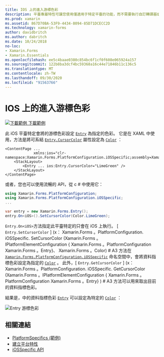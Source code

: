 ```yaml
---
title: IOS 上的進入游標色彩
description: 平臺專屬特性可讓您使用僅適用于特定平臺的功能，而不需要執行自訂轉譯器或效果。 本文說明如何使用 iOS 平臺特定的來設定專案的游標色彩。
ms.prod: xamarin
ms.assetid: 867D70BA-53F9-4434-8094-85D71DCECC2D
ms.technology: xamarin-forms
author: davidbritch
ms.author: dabritch
ms.date: 10/24/2018
no-loc:
- Xamarin.Forms
- Xamarin.Essentials
ms.openlocfilehash: ee5c4baae0380c854bc6f1cf0f608e065924a157
ms.sourcegitcommit: 122b8ba3dcf4bc59368a16c44e71846b11c136c5
ms.translationtype: MT
ms.contentlocale: zh-TW
ms.lasthandoff: 09/30/2020
ms.locfileid: "91563766"
---
```

# <a name="entry-cursor-color-on-ios"></a>IOS 上的進入游標色彩

[![下載範例](~/media/shared/download.png) 下載範例](https://docs.microsoft.com/samples/xamarin/xamarin-forms-samples/userinterface-platformspecifics)

此 iOS 平臺特定會將的游標色彩設定 [`Entry`](xref:Xamarin.Forms.Entry) 為指定的色彩。 它是在 XAML 中使用，方法是將可系結 [`Entry.CursorColor`](xref:Xamarin.Forms.PlatformConfiguration.iOSSpecific.Entry.CursorColorProperty) 屬性設定為 [`Color`](xref:Xamarin.Forms.Color) ：

```xaml
<ContentPage ...
             xmlns:ios="clr-namespace:Xamarin.Forms.PlatformConfiguration.iOSSpecific;assembly=Xamarin.Forms.Core">
    <StackLayout>
        <Entry ... ios:Entry.CursorColor="LimeGreen" />
    </StackLayout>
</ContentPage>
```

或者，您也可以使用流暢的 API，從 c # 中使用它：

```csharp
using Xamarin.Forms.PlatformConfiguration;
using Xamarin.Forms.PlatformConfiguration.iOSSpecific;
...

var entry = new Xamarin.Forms.Entry();
entry.On<iOS>().SetCursorColor(Color.LimeGreen);
```

`Entry.On<iOS>`方法指定此平臺特定的只會在 iOS 上執行。 [ `Entry.SetCursorColor` ] (x： Xamarin.Forms 。PlatformConfiguration. iOSSpecific. SetCursorColor (Xamarin.Forms 。IPlatformElementConfiguration { Xamarin.Forms 。PlatformConfiguration Xamarin.Forms 。Entry}、 Xamarin.Forms 。Color) # A3 方法在 [`Xamarin.Forms.PlatformConfiguration.iOSSpecific`](xref:Xamarin.Forms.PlatformConfiguration.iOSSpecific) 命名空間中，會將資料指標色彩設定為指定的 [`Color`](xref:Xamarin.Forms.Color) 。 此外，[ `Entry.GetCursorColor` ] (x： Xamarin.Forms 。PlatformConfiguration. iOSSpecific. GetCursorColor (Xamarin.Forms 。IPlatformElementConfiguration { Xamarin.Forms 。PlatformConfiguration Xamarin.Forms 。Entry} ) # A3 方法可以用來取出目前的資料指標色彩。

結果是，中的資料指標色彩 [`Entry`](xref:Xamarin.Forms.Entry) 可以設定為特定的 [`Color`](xref:Xamarin.Forms.Color) ：

![Entry 游標色彩](entry-cursor-color-images/entry-cursorcolor.png)

## <a name="related-links"></a>相關連結

- [PlatformSpecifics (範例) ](/samples/xamarin/xamarin-forms-samples/userinterface-platformspecifics)
- [建立平台特性](~/xamarin-forms/platform/platform-specifics/index.md#creating-platform-specifics)
- [iOSSpecific API](xref:Xamarin.Forms.PlatformConfiguration.iOSSpecific)